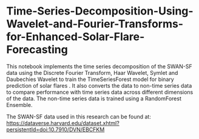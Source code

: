 # Time-Series-Decomposition-Using-Wavelet-and-Fourier-Transforms-for-Enhanced-Solar-Flare-Forecasting
This notebook implements the time series decomposition of the SWAN-SF data using the Discrete Fourier Transform, Haar Wavelet, Symlet and Daubechies Wavelet to train the TimeSeriesForest model for binary prediction of solar flares . It also converts the data to non-time series data to compare performance with time series data across different dimensions of the data. The non-time series data is trained using a RandomForest Ensemble.

The SWAN-SF data used in this research can be found at: https://dataverse.harvard.edu/dataset.xhtml?persistentId=doi:10.7910/DVN/EBCFKM
